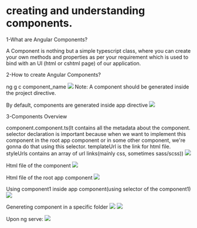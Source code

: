 # creating and understanding components.

1-What are Angular Components?

A Component is nothing but a simple typescript class, where you can create your own methods and properties as per your requirement which is used to bind with an UI (html or cshtml page) of our application.

2-How to create Angular Components?

ng g c component_name
![](Screenshots/img1.png)
Note: A component should be generated inside the project directive.

By default, components are generated inside app directive
![](Screenshots/img2.png)

3-Components Overview

component.component.ts(It contains all the metadata about the component. selector declaration is important because when we want to implement this component in the root app component or in some other component, we're gonna do that using this selector. templateUrl is the link for html file. styleUrls contains an array of url links(mainly css, sometimes sass/scss))
![](Screenshots/img3.png)

Html file of the component
![](Screenshots/img4.png)

Html file of the root app component
![](Screenshots/img5.png)

Using component1 inside app component(using selector of the component1)
![](Screenshots/img6.png)

Genereting component in a specific folder
![](Screenshots/img7.png)
![](Screenshots/img8.png)

Upon ng serve:
![](Screenshots/websiteimage.png)
